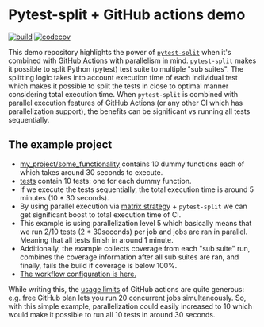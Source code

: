 # Pytest-split + GitHub actions demo

[![build](https://github.com/jerry-git/pytest-split-gh-actions-demo/workflows/Run%20tests/badge.svg)](https://github.com/jerry-git/pytest-split-gh-actions-demo/actions?query=branch%3Amaster)
[![codecov](https://codecov.io/gh/jerry-git/pytest-split-gh-actions-demo/branch/master/graph/badge.svg)](https://codecov.io/gh/jerry-git/pytest-split-gh-actions-demo)

This demo repository highlights the power of [`pytest-split`](https://github.com/jerry-git/pytest-split) when it's combined with [GitHub Actions](https://github.com/features/actions) with parallelism in mind. 
`pytest-split` makes it possible to split Python (pytest) test suite to multiple "sub suites". The splitting logic takes into account execution time of each individual test which makes it possible to split the tests in close to optimal manner considering total execution time.
When `pytest-split` is combined with parallel execution features of GitHub Actions (or any other CI which has parallelization support), the benefits can be significant vs running all tests sequentially. 

## The example project
* [my_project/some_functionality](./my_project/some_functionality.py) contains 10 dummy functions each of which takes around 30 seconds to execute.
* [tests](./tests/test_my_project.py) contain 10 tests: one for each dummy function.
* If we execute the tests sequentially, the total execution time is around 5 minutes (10 * 30 seconds).
* By using parallel execution via [matrix strategy](https://help.github.com/en/actions/reference/workflow-syntax-for-github-actions#jobsjob_idstrategymatrix) + `pytest-split` we can get significant boost to total execution time of CI.
* This example is using parallelization level 5 which basically means that we run 2/10 tests (2 * 30seconds) per job and jobs are ran in parallel. Meaning that all tests finish in around 1 minute.
* Additionally, the example collects coverage from each "sub suite" run, combines the coverage information after all sub suites are ran, and finally, fails the build if coverage is below 100%.
* [The workflow configuration is here.](./.github/workflows/test.yml)


While writing this, the [usage limits](https://help.github.com/en/actions/getting-started-with-github-actions/about-github-actions#usage-limits) of GitHub actions are quite generous:
e.g. free GitHub plan lets you run 20 concurrent jobs simultaneously. So, with this simple example, parallelization could easily increased to 10 which would make it possible to run all 10 tests in around 30 seconds.
